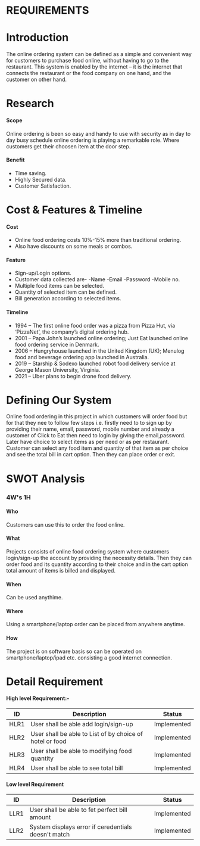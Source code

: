 # **REQUIREMENTS**

# **Introduction**
The online ordering system can be defined as a simple and convenient way for customers to purchase food online, without having to go to the restaurant. This system is enabled by the internet – it is the internet that connects the restaurant or the food company on one hand, and the customer on other hand.

# **Research**
#### Scope
Online ordering is been so easy and handy to use with security as in day to day busy schedule online ordering is playing a remarkable role. Where customers get their choosen item at the door step.

#### Benefit
- Time saving.
- Highly Secured data.
- Customer Satisfaction.

# **Cost & Features & Timeline**

#### Cost
- Online food ordering costs 10%-15% more than traditional ordering.
- Also have discounts on some meals or combos.

#### Feature
- Sign-up/Login options.
- Customer data collected are-
        -Name
        -Email
        -Password
        -Mobile no.
- Multiple food items can be selected.
- Quantity of selected item can be defined.
- Bill generation according to selected items.

#### Timeline
- 1994 – The first online food order was a pizza from Pizza Hut, via ‘PizzaNet’, the company’s                    digital ordering hub.
- 2001 – Papa John’s launched online ordering; Just Eat launched online food ordering service in           Denmark.
- 2006 – Hungryhouse launched in the United Kingdom (UK); Menulog food and beverage ordering app              launched in Australia.
- 2019 – Starship & Sodexo launched robot food delivery service at George Mason University, Virginia.
- 2021 – Uber plans to begin drone food delivery.


# **Defining Our System**
Online food ordering in this project in which customers will order food but for that they nee to follow few steps i.e. firstly need to to sign up by providing their name, email, password, mobile number and already a customer of Click to Eat then need to login by giving the email,password. Later have choice to select items as per need or as per restaurant. Customer can select any food item and quantity of that item as per choice and see the total bill in cart option. Then they can  place order or exit.


# **SWOT Analysis**

###   **4W's 1H**

#### Who 
Customers can use this to order the food online.

#### What
 Projects consists of online food ordering system where customers login/sign-up the account by providing the necessity details. Then they can order food and its quantity according to their choice and in the cart option total amount of items is billed and displayed.
 
#### When
Can be used anythime.

#### Where 
Using a smartphone/laptop order can be placed from anywhere anytime.

#### How
The project is on software basis so can be operated on smartphone/laptop/ipad etc. consisting a good internet connection.

# **Detail Requirement**
#### High level Requirement:-
| ID | Description | Status |
|------| ------| ------|
| HLR1 | User shall be able add login/sign-up  | Implemented|
|HLR2  | User shall be able to List of by choice of hotel or food | Implemented|
|HLR3  | User shall be able to modifying food quantity            |	Implemented|
|HLR4  | User shall be able to see total bill                     |	Implemented|

#### Low level Requirement 
 | ID | Description | Status |
|-------|------|------|
| LLR1 | User shall be able to fet perfect bill amount      | Implemented| 
| LLR2 |System displays error if ceredentials doesn't match | Implemented |

